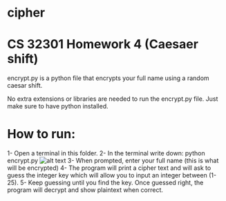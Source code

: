 # cipher

# CS 32301 Homework 4 (Caesaer shift)

encrypt.py is a python file that encrypts your full name using a random caesar shift.

No extra extensions or libraries are needed to run the encrypt.py file. Just make sure to have python installed.

# How to run:
1- Open a terminal in this folder.
2- In the terminal write down: python encrypt.py ![alt text](image.png)
3- When prompted, enter your full name (this is what will be encrypted)
4- The program will print a cipher text and will ask to guess the integer key which will allow you to input an integer between (1-25).
5- Keep guessing until you find the key. Once guessed right, the program will decrypt and show plaintext when correct. 



